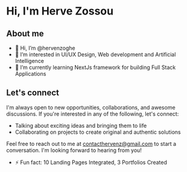 # Hi, I'm Herve Zossou

## About me 

- 👋 Hi, I’m @hervenzoghe
- 👀 I’m interested in UI/UX Design, Web development and Artificial Intelligence
- 🌱 I’m currently learning NextJs framework for building Full Stack Applications

## Let's connect 

I'm always open to new opportunities, collaborations, and awesome discussions. If you're interested in any of the following, let's connect:

- Talking about exciting ideas and bringing them to life
- Collaborating on projects to create original and authentic solutions

Feel free to reach out to me at [contacthervenz@gmail.com](mailto:contacthervenz@gmail.com) to start a conversation. I'm looking forward to hearing from you!

- ⚡ Fun fact: 10 Landing Pages Integrated, 3 Portfolios Created

<!---
hervenzoghe/hervenzoghe is a ✨ special ✨ repository because its `README.md` (this file) appears on your GitHub profile.
You can click the Preview link to take a look at your changes.
--->
